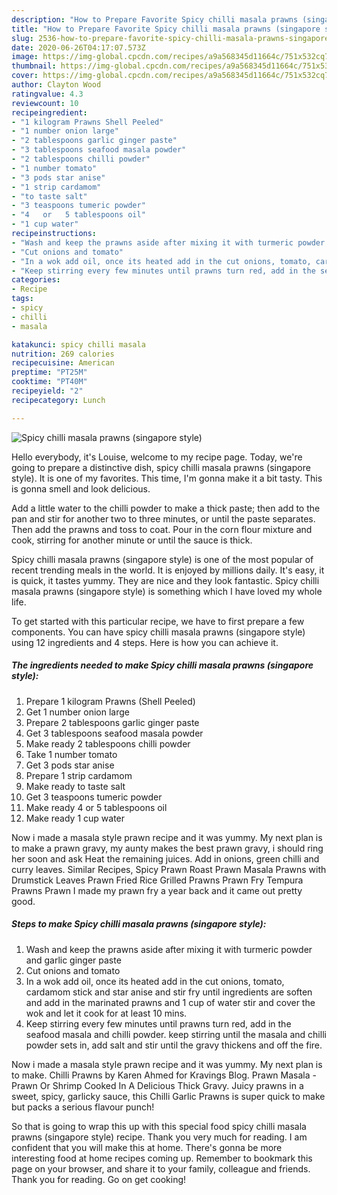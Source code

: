 ```yaml
---
description: "How to Prepare Favorite Spicy chilli masala prawns (singapore style)"
title: "How to Prepare Favorite Spicy chilli masala prawns (singapore style)"
slug: 2536-how-to-prepare-favorite-spicy-chilli-masala-prawns-singapore-style
date: 2020-06-26T04:17:07.573Z
image: https://img-global.cpcdn.com/recipes/a9a568345d11664c/751x532cq70/spicy-chilli-masala-prawns-singapore-style-recipe-main-photo.jpg
thumbnail: https://img-global.cpcdn.com/recipes/a9a568345d11664c/751x532cq70/spicy-chilli-masala-prawns-singapore-style-recipe-main-photo.jpg
cover: https://img-global.cpcdn.com/recipes/a9a568345d11664c/751x532cq70/spicy-chilli-masala-prawns-singapore-style-recipe-main-photo.jpg
author: Clayton Wood
ratingvalue: 4.3
reviewcount: 10
recipeingredient:
- "1 kilogram Prawns Shell Peeled"
- "1 number onion large"
- "2 tablespoons garlic ginger paste"
- "3 tablespoons seafood masala powder"
- "2 tablespoons chilli powder"
- "1 number tomato"
- "3 pods star anise"
- "1 strip cardamom"
- "to taste salt"
- "3 teaspoons tumeric powder"
- "4   or   5 tablespoons oil"
- "1 cup water"
recipeinstructions:
- "Wash and keep the prawns aside after mixing it with turmeric powder and garlic ginger paste"
- "Cut onions and tomato"
- "In a wok add oil, once its heated add in the cut onions, tomato, cardamom stick and star anise and stir fry until ingredients are soften and add in the marinated prawns and 1 cup of water stir and cover the wok and let it cook for at least 10 mins."
- "Keep stirring every few minutes until prawns turn red, add in the seafood masala and chilli powder. keep stirring until the masala and chilli powder sets in, add salt and stir until the gravy thickens and off the fire."
categories:
- Recipe
tags:
- spicy
- chilli
- masala

katakunci: spicy chilli masala 
nutrition: 269 calories
recipecuisine: American
preptime: "PT25M"
cooktime: "PT40M"
recipeyield: "2"
recipecategory: Lunch

---
```



![Spicy chilli masala prawns (singapore style)](https://img-global.cpcdn.com/recipes/a9a568345d11664c/751x532cq70/spicy-chilli-masala-prawns-singapore-style-recipe-main-photo.jpg)

Hello everybody, it's Louise, welcome to my recipe page. Today, we're going to prepare a distinctive dish, spicy chilli masala prawns (singapore style). It is one of my favorites. This time, I'm gonna make it a bit tasty. This is gonna smell and look delicious.

Add a little water to the chilli powder to make a thick paste; then add to the pan and stir for another two to three minutes, or until the paste separates. Then add the prawns and toss to coat. Pour in the corn flour mixture and cook, stirring for another minute or until the sauce is thick.

Spicy chilli masala prawns (singapore style) is one of the most popular of recent trending meals in the world. It is enjoyed by millions daily. It's easy, it is quick, it tastes yummy. They are nice and they look fantastic. Spicy chilli masala prawns (singapore style) is something which I have loved my whole life.


To get started with this particular recipe, we have to first prepare a few components. You can have spicy chilli masala prawns (singapore style) using 12 ingredients and 4 steps. Here is how you can achieve it.

<!--inarticleads1-->

##### The ingredients needed to make Spicy chilli masala prawns (singapore style):

1. Prepare 1 kilogram Prawns (Shell Peeled)
1. Get 1 number onion large
1. Prepare 2 tablespoons garlic ginger paste
1. Get 3 tablespoons seafood masala powder
1. Make ready 2 tablespoons chilli powder
1. Take 1 number tomato
1. Get 3 pods star anise
1. Prepare 1 strip cardamom
1. Make ready to taste salt
1. Get 3 teaspoons tumeric powder
1. Make ready 4   or   5 tablespoons oil
1. Make ready 1 cup water


Now i made a masala style prawn recipe and it was yummy. My next plan is to make a prawn gravy, my aunty makes the best prawn gravy, i should ring her soon and ask Heat the remaining juices. Add in onions, green chilli and curry leaves. Similar Recipes, Spicy Prawn Roast Prawn Masala Prawns with Drumstick Leaves Prawn Fried Rice Grilled Prawns Prawn Fry Tempura Prawns Prawn I made my prawn fry a year back and it came out pretty good. 

<!--inarticleads2-->

##### Steps to make Spicy chilli masala prawns (singapore style):

1. Wash and keep the prawns aside after mixing it with turmeric powder and garlic ginger paste
1. Cut onions and tomato
1. In a wok add oil, once its heated add in the cut onions, tomato, cardamom stick and star anise and stir fry until ingredients are soften and add in the marinated prawns and 1 cup of water stir and cover the wok and let it cook for at least 10 mins.
1. Keep stirring every few minutes until prawns turn red, add in the seafood masala and chilli powder. keep stirring until the masala and chilli powder sets in, add salt and stir until the gravy thickens and off the fire.


Now i made a masala style prawn recipe and it was yummy. My next plan is to make. Chilli Prawns by Karen Ahmed for Kravings Blog. Prawn Masala - Prawn Or Shrimp Cooked In A Delicious Thick Gravy. Juicy prawns in a sweet, spicy, garlicky sauce, this Chilli Garlic Prawns is super quick to make but packs a serious flavour punch! 

So that is going to wrap this up with this special food spicy chilli masala prawns (singapore style) recipe. Thank you very much for reading. I am confident that you will make this at home. There's gonna be more interesting food at home recipes coming up. Remember to bookmark this page on your browser, and share it to your family, colleague and friends. Thank you for reading. Go on get cooking!
